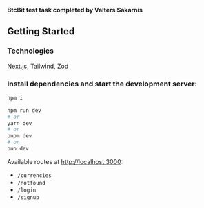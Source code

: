 **BtcBit test task completed by Valters Sakarnis**

## Getting Started

### Technologies

Next.js, Tailwind, Zod

### Install dependencies and start the development server:

```bash
npm i

npm run dev
# or
yarn dev
# or
pnpm dev
# or
bun dev
```


Available routes at <http://localhost:3000>:

* `/currencies`
* `/notfound`
* `/login`
* `/signup`


